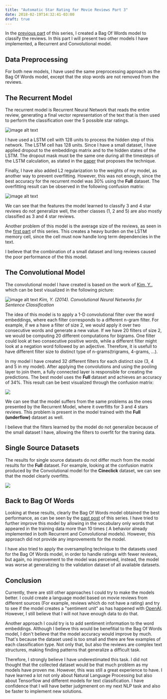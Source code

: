 ```yaml
---
title: "Automatic Star Rating for Movie Reviews Part 3"
date: 2018-02-19T14:32:41-03:00
draft: true
---
```


In the [previous part](https://lucasmoura.github.io/blog/2018/01/31/automatic-star-rating-for-movie-reviews-part-2/)
of this series, I created a Bag Of Words model to classify
the reviews. In this part I will present two other models I have implemented, a 
Recurrent and Convolutional model.


## Data Preprocessing

For both new models, I have used the same preprocessing approach as the Bag Of Words model,
except that the stop words are not removed from the reviews.

## The Recurrent Model

The recurrent model is Recurrent Neural Network that reads the entire review,
generating a final vector representation of the text that is then used to
perform the classification over the 5 possible star ratings.

![image alt text](/automatic-star-rating-for-movie-reviews-part-3/rnn.png)

I have used a LSTM cell with 128 units to process the hidden step of this network. The LSTM
cell has 128 units.  Since I have a small dataset, I have applied
dropout to the embeddings matrix and to the hidden states of the LSTM.
The dropout mask must be the same one during all the timesteps of the LSTM calculation,
as stated in the [paper](https://arxiv.org/abs/1512.05287) that proposes the technique.

Finally, I have also added L2 regularization to the weights of my model, as
another way to prevent overfitting. However, this was not enough, since the best
accuracy for the recurrent model was 30% using the **Full** dataset. The
overfitting result can be observed in the following confusion matrix:

![image alt text](/automatic-star-rating-for-movie-reviews-part-3/rnn_confusion_matrix.png)

We can see that the features the model learned to classify 3 and 4 star reviews
do not generalize well, the other classes (1, 2 and 5) are also mostly
classified as 3 and 4 star reviews.

Another problem of this model is the average size of the reviews, as seen in the
[first part](https://lucasmoura.github.io/blog/2018/01/05/automatic-star-rating-for-movie-reviews---part-1/)
of this series. This creates a heavy burden on the LSTM memory cell, since the
cell must now handle long term dependencies in the text.

I believe that the combination of a small dataset and long reviews caused the
poor performance of the this model.

## The Convolutional Model

The convolutional model I have created is based on the work of
[Kim, Y.](http://www.aclweb.org/anthology/D14-1181), which can be best
visualized in the following picture:

![image alt text](/automatic-star-rating-for-movie-reviews-part-3/kim_cnn.png)
*Kim, Y. (2014). Convolutional Neural Networks for Sentence Classification*

The idea of this model is to apply a 1-D convolutional filter over the word
embeddings, where each filter corresponds to a different n-gram filter. For
example, if we a have a filter of size 2, we would apply it over two consecutive
words and generate a new value. If we have 20 filters of size 2, we
would be computing 20 different computations for bigrams. One
filter could look at two consecutive positive words, while a different filter
might look at a negation word followed by an adjective. Therefore, it is usefull
to have different filter size to distinct type of n-grams(trigrams, 4-grams, ...).

In my model I have created 32 different filters for each distinct size (3, 4 and 5 in my
model). After applying the convolutions and using the pooling layer to join
them, a fully connected layer is responsible for creating the predictions.
The best model uses the **Full** dataset and achieves an accuracy of 34%.
This result can be best visualized through the confusion matrix:

![](/automatic-star-rating-for-movie-reviews-part-3/cnn_confusion_matrix.png)

We can see that the model suffers from the same problems as the ones presented
by the Recurrent Model, where it overfitts for 3 and 4 stars reviews. This
problem is present in the model trained with the **Full (underflow)** dataset as
well.

I believe that the filters learned by the model do not generalize because of the
small dataset I have, allowing the filters to overfit for the traning data.

## Single Source Datasets

The results for single source datasets do not differ much from the model results
for the **Full** dataset. For example, looking at the confusion matrix produced
by the Convolutional model for the **Cineclick** dataset, we can see that the
model clearly overfitts.

![](/automatic-star-rating-for-movie-reviews-part-3/cnn_cineclick.png)


## Back to Bag Of Words

Looking at these results, clearly the Bag Of Words model obtained the best
performance, as can be seen by the 
[past post](https://lucasmoura.github.io/blog/2018/01/31/automatic-star-rating-for-movie-reviews-part-2/)
of this series. I have tried to further improve this model by allowing in the
vocabulary only words that appeared in the training data more than 10 times ( A
behavior already implemented in both Recurrent and Convolutional models).
However, this approach did not provide any improvements for the model.

I have also tried to apply the oversampling technique to the datasets used for the
Bag Of Words model, in order to handle ratings with fewer reviews,
but again, no improvement to the model
was perceived, instead, the model was worse at generalizing to the validation
dataset of all available datasets.

## Conclusion

Currently, there are still other approaches I could try to make the models
better. I could create a language model based on movie reviews from different
sources (For example, reviews which do not have a rating) and try to see if the
model creates a "sentiment unit" as has happened with
[OpenAI](https://blog.openai.com/unsupervised-sentiment-neuron/). However, I
still believe that I will not have enough data to do that.

Another approach I could try is to add sentiment information to the word
embeddings. Although I believe this would be benefitial to the Bag Of Words
model, I don't believe that the model accuracy would improve by much. That's
because the dataset used is too small and there are few examples of each
classification type. Not only that, but also the reviews are complex text
structures, making finding patterns that generalize a difficult task.

Therefore, I strongly believe I have underestimated this task. I did not thought
that the collected dataset would be that much problem as my models have proven
me. However, this was still a great experience to have. I have learned a lot not
only about Natural Language Processing but also about Tensorflow and different
models for text classification. I have confidence that I will have better
judgmenent on my next NLP task and also be faster to implement new solutions.
